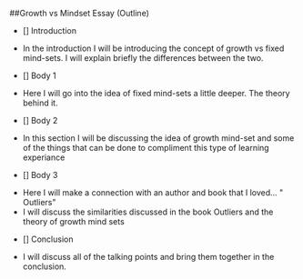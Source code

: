 
##Growth vs Mindset Essay (Outline)

* [] Introduction

+ In the introduction I will be introducing the concept of growth vs fixed mind-sets. I will explain briefly the differences between the two.

* [] Body 1
+ Here I will go into the idea of fixed mind-sets a little deeper. The theory behind it.

* [] Body 2
+ In this section I will be discussing the idea of growth mind-set and some of the things that can be done to compliment this type of learning experiance
* [] Body 3
+ Here I will make a connection with an author and book that I loved... " Outliers" 
+ I will discuss the similarities discussed in the book Outliers and the theory of growth mind sets

* [] Conclusion
+ I will discuss all of the talking points and bring them together in the conclusion.
